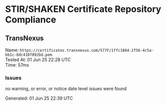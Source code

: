 # STIR/SHAKEN Certificate Repository Compliance

## TransNexus

Name: `https://certificates.transnexus.com/577F/1ffc1804-2f56-4c5a-bb1c-8dc418f892bd.pem`\
Tested At: 01 Jun 25 22:28 UTC\
Time: 57ms

### Issues

no warning, or error, or notice date level issues were found

Generated: 01 Jun 25 22:39 UTC